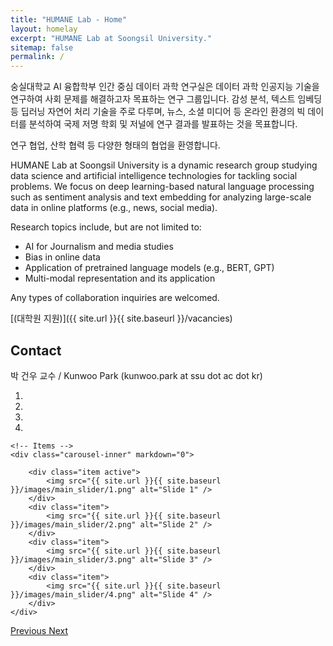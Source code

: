 ```yaml
---
title: "HUMANE Lab - Home"
layout: homelay
excerpt: "HUMANE Lab at Soongsil University."
sitemap: false
permalink: /
---
```


숭실대학교 AI 융합학부 인간 중심 데이터 과학 연구실은 데이터 과학 인공지능 기술을 연구하여 사회 문제를 해결하고자 목표하는 연구 그룹입니다.
감성 분석, 텍스트 임베딩 등 딥러닝 자연어 처리 기술을 주로 다루며, 뉴스, 소셜 미디어 등 온라인 환경의 빅 데이터를 분석하여 국제 저명 학회 및 저널에 연구 결과를 발표하는 것을 목표합니다.

연구 협업, 산학 협력 등 다양한 형태의 협업을 환영합니다.

HUMANE Lab at Soongsil University is a dynamic research group studying data science and artificial intelligence technologies for tackling social problems. We focus on deep learning-based natural language processing such as sentiment analysis and text embedding for analyzing large-scale data in online platforms (e.g., news, social media).

Research topics include, but are not limited to:
- AI for Journalism and media studies
- Bias in online data
- Application of pretrained language models (e.g., BERT, GPT)
- Multi-modal representation and its application

Any types of collaboration inquiries are welcomed. 

 [(대학원 지원)]({{ site.url }}{{ site.baseurl }}/vacancies)
 
## Contact

박 건우 교수 / Kunwoo Park (kunwoo.park at ssu dot ac dot kr)


<div markdown="0" id="carousel" class="carousel slide" data-ride="carousel" data-interval="5000" data-pause="hover" >
    <!-- Menu -->
    <ol class="carousel-indicators">
        <li data-target="#carousel" data-slide-to="0" class="active"></li>
        <li data-target="#carousel" data-slide-to="1"></li>
        <li data-target="#carousel" data-slide-to="2"></li>
        <li data-target="#carousel" data-slide-to="3"></li>
    </ol>

    <!-- Items -->
    <div class="carousel-inner" markdown="0">

        <div class="item active">
            <img src="{{ site.url }}{{ site.baseurl }}/images/main_slider/1.png" alt="Slide 1" />
        </div>
        <div class="item">
            <img src="{{ site.url }}{{ site.baseurl }}/images/main_slider/2.png" alt="Slide 2" />
        </div>
        <div class="item">
            <img src="{{ site.url }}{{ site.baseurl }}/images/main_slider/3.png" alt="Slide 3" />
        </div>
        <div class="item">
            <img src="{{ site.url }}{{ site.baseurl }}/images/main_slider/4.png" alt="Slide 4" />
        </div>
    </div>
  <a class="left carousel-control" href="#carousel" role="button" data-slide="prev">
    <span class="glyphicon glyphicon-chevron-left" aria-hidden="true"></span>
    <span class="sr-only">Previous</span>
  </a>
  <a class="right carousel-control" href="#carousel" role="button" data-slide="next">
    <span class="glyphicon glyphicon-chevron-right" aria-hidden="true"></span>
    <span class="sr-only">Next</span>
  </a>
</div>



